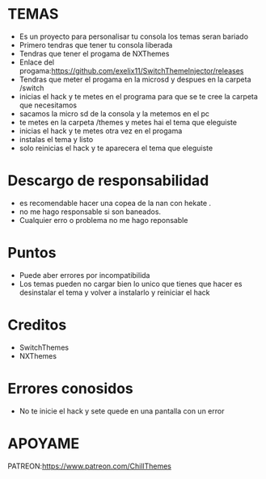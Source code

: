 # TEMAS
-  Es un proyecto para personalisar tu consola los temas seran bariado 
- Primero tendras que  tener tu  consola liberada 
- Tendras que tener el progama de NXThemes 
- Enlace del progama:https://github.com/exelix11/SwitchThemeInjector/releases
- Tendras que meter el progama en la microsd y despues en la carpeta /switch
- inicias el hack y te metes en el programa para que se te cree la carpeta que necesitamos 
- sacamos la micro sd de la consola y la metemos en el pc 
- te metes en la carpeta /themes y metes hai el tema que eleguiste 
- inicias el hack y te metes otra vez en el progama 
- instalas el tema y listo 
- solo reinicias el hack y te aparecera el tema que eleguiste 
# Descargo de responsabilidad 
- es recomendable hacer una copea de la nan con hekate .
- no me hago responsable si son baneados.
- Cualquier erro o problema no me hago reponsable 
# Puntos 
- Puede aber errores por incompatibilida 
- Los temas pueden no cargar bien lo unico que tienes que hacer es desinstalar el tema y volver a instalarlo y reiniciar el hack
# Creditos
- SwitchThemes
- NXThemes
# Errores conosidos 
- No te inicie el hack y sete quede en una pantalla con un error
# APOYAME
PATREON:https://www.patreon.com/ChillThemes
